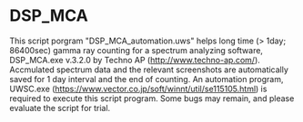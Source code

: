 # DSP_MCA

This script porgram "DSP_MCA_automation.uws" helps long time (> 1day; 86400sec) gamma ray counting for a spectrum analyzing software, DSP_MCA.exe v.3.2.0 by Techno AP (http://www.techno-ap.com/).
Accmulated spectrum data and the relevant screenshots are automatically saved for 1 day interval and the end of counting.
An automation program, UWSC.exe (https://www.vector.co.jp/soft/winnt/util/se115105.html) is required to execute this script program.
Some bugs may remain, and please evaluate the script for trial.

